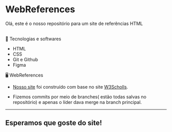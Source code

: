 # WebReferences
<p>Olá, este é o nosso repositório para um site de referências HTML</p>
<br>
🤖 Tecnologias e softwares
<uL>
  <li>HTML</li>
  <li>CSS</li>
  <li>Git e Github</li>
  <li>Figma</li>
</ul>
🖥️ WebReferences
<ul>
<li><p><a href="https://guoliveira0.github.io/WebReferences/">Nosso site</a> foi construído com  base no site <a href="https://www.w3schools.com/">W3Scholls</a>.</li>
<li><p> Fizemos commits por meio de branches( estão todas salvas no repositório) e apenas o líder dava merge na branch principal.</p></li>
</ul>
<hr>
<h2>Esperamos que goste do site!</h2>  
 
